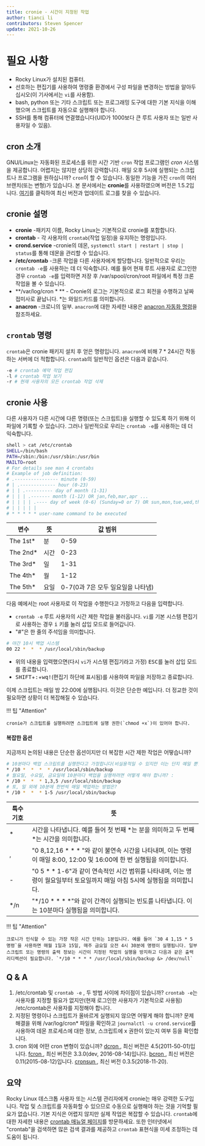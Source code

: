 ```yaml
---
title: cronie - 시간이 지정된 작업
author: tianci li
contributors: Steven Spencer
update: 2021-10-26
---
```


# 필요 사항

* Rocky Linux가 설치된 컴퓨터.
* 선호하는 편집기를 사용하여 명령줄 환경에서 구성 파일을 변경하는 방법을 알아두십시오(이 기사에서는 `vi`를 사용함).
* bash, python 또는 기타 스크립트 또는 프로그래밍 도구에 대한 기본 지식을 이해했으며 스크립트를 자동으로 실행해야 합니다.
* SSH를 통해 컴퓨터에 연결했습니다(UID가 1000보다 큰 루트 사용자 또는 일반 사용자일 수 있음).

## cron 소개

GNU/Linux는 자동화된 프로세스를 위한 시간 기반 `cron` 작업 프로그램인 *cron* 시스템을 제공합니다. 어렵지는 않지만 상당히 강력합니다. 매일 오후 5시에 실행되는 스크립트나 프로그램을 원하십니까? `cron`이 할 수 있습니다. 동일한 기능을 가진 `cron`의 여러 브랜치(또는 변형)가 있습니다. 본 문서에서는 **cronie**를 사용하였으며 버전은 1.5.2입니다. [여기](https://github.com/cronie-crond/cronie)를 클릭하여 최신 버전과 업데이트 로그를 찾을 수 있습니다.

## cronie 설명

*  **cronie** -패키지 이름, Rocky Linux는 기본적으로 cronie를 포함합니다.
*  **crontab** - 각 사용자의 `crontab`(작업 일정)을 유지하는 명령입니다.
*  **crond.service** -cronie의 데몬, `systemctl start | restart | stop | status`를 통해 데몬을 관리할 수 있습니다.
*  **/etc/crontab** -크론 작업을 다른 사용자에게 할당합니다. 일반적으로 우리는 `crontab -e`를 사용하는 데 더 익숙합니다. 예를 들어 현재 루트 사용자로 로그인한 경우 `crontab -e`를 입력하면 저장 후 /var/spool/cron/root 파일에서 특정 크론 작업을 볼 수 있습니다.
*  **/var/log/cron \* ** - Cronie의 로그는 기본적으로 로그 회전을 수행하고 날짜 접미사로 끝납니다. \*는 와일드카드를 의미합니다.
*  **anacron** -크로니의 일부. `anacron`에 대한 자세한 내용은 [anacron 자동화 명령](anacron.md)을 참조하세요.

## `crontab` 명령

`crontab`은 cronie 패키지 설치 후 얻은 명령입니다. `anacron`에 비해 7 \* 24시간 작동하는 서버에 더 적합합니다. `crontab`의 일반적인 옵션은 다음과 같습니다.

```bash
-e # crontab 예약 작업 편집
-l # crontab 작업 보기
-r # 현재 사용자의 모든 crontab 작업 삭제
```

## cronie 사용

다른 사용자가 다른 시간에 다른 명령(또는 스크립트)을 실행할 수 있도록 하기 위해 이 파일에 기록할 수 있습니다. 그러나 일반적으로 우리는 `crontab -e`를 사용하는 데 더 익숙합니다.

```bash
shell > cat /etc/crontab
SHELL=/bin/bash
PATH=/sbin:/bin:/usr/sbin:/usr/bin
MAILTO=root
# For details see man 4 crontabs
# Example of job definition:
# .---------------- minute (0-59)
# | .------------- hour (0-23)
# | | .---------- day of month (1-31)
# | | | .------- month (1-12) OR jan,feb,mar,apr ...
# | | | | .---- day of week (0-6) (Sunday=0 or 7) OR sun,mon,tue,wed,thu,fri,sat
# | | | | |
# * * * * * user-name command to be executed
```

| 변수          | 뜻  | 값 범위                   |
| ----------- | -- | ---------------------- |
| The 1st\* | 분  | 0-59                   |
| The 2nd\* | 시간 | 0-23                   |
| The 3rd\* | 일  | 1-31                   |
| The 4th\* | 월  | 1-12                   |
| The 5th\* | 요일 | 0-7(0과 7은 모두 일요일을 나타냄) |

다음 예에서는 root 사용자로 이 작업을 수행한다고 가정하고 다음을 입력합니다.

* `crontab -e` 루트 사용자의 시간 제한 작업을 불러옵니다. `vi`를 기본 시스템 편집기로 사용하는 경우 <kbd>i</kbd> 키를 눌러 삽입 모드로 들어갑니다.
* "#"은 한 줄의 주석임을 의미합니다.

```bash
# 야간 10시 백업 시스템
00 22 *  *  * /usr/local/sbin/backup
```

* 위의 내용을 입력했으면(다시 `vi`가 시스템 편집기라고 가정) <kbd>ESC</kbd>를 눌러 삽입 모드를 종료합니다.
* <kbd>SHIFT</kbd>+<kbd>:</kbd>+<kbd>wq!</kbd>(편집기 하단에 표시됨)를 사용하여 파일을 저장하고 종료합니다.

이제 스크립트는 매일 밤 22:00에 실행됩니다. 이것은 단순한 예입니다. 더 정교한 것이 필요하면 상황이 더 복잡해질 수 있습니다.

!!! 팁 "Attention"

    cronie가 스크립트를 실행하려면 스크립트에 실행 권한(`chmod +x`)이 있어야 합니다.

#### 복잡한 옵션

지금까지 논의된 내용은 단순한 옵션이지만 더 복잡한 시간 제한 작업은 어떻습니까?

```bash
# 10분마다 백업 스크립트를 실행한다고 가정합니다(비실용적일 수 있지만 이는 단지 예일 뿐입니다!) 하루 종일. 이를 위해 다음과 같이 작성됩니다:
* /10 *  *  *  * /usr/local/sbin/backup
# 월요일, 수요일, 금요일에 10분마다 백업을 실행하려면 어떻게 해야 합니까? :
* /10 *  *  * 1,3,5 /usr/local/sbin/backup
# 토, 일 외에 10분에 한번씩 매일 백업하는 방법은?
* /10 *  *  * 1-5 /usr/local/sbin/backup
```

| 특수 기호 | 뜻                                                                                     |
| ----- | ------------------------------------------------------------------------------------- |
| *     | 시간을 나타냅니다. 예를 들어 첫 번째 *는 분을 의미하고 두 번째 *는 시간을 의미합니다.                                 |
| ,     | "0 8,12,16 * * * "와 같이 불연속 시간을 나타내며, 이는 명령이 매일 8:00, 12:00 및 16:00에 한 번 실행됨을 의미합니다. |
| -     | "0 5 * * 1-6"과 같이 연속적인 시간 범위를 나타내며, 이는 명령이 월요일부터 토요일까지 매일 아침 5시에 실행됨을 의미합니다.        |
| */n   | "*/10 * * * *"와 같이 간격이 실행되는 빈도를 나타냅니다. 이는 10분마다 실행됨을 의미합니다.                       |

!!! 팁 "Attention"

    크로니가 인식할 수 있는 가장 작은 시간 단위는 1분입니다. 예를 들어 `30 4 1,15 * 5 명령`을 사용하면 매월 1일과 15일, 매주 금요일 오전 4시 30분에 명령이 실행됩니다. 일부 스크립트 또는 명령의 출력 정보는 시간이 지정된 작업의 실행을 방지하고 다음과 같은 출력 리디렉션이 필요합니다. `*/10 * * * * /usr/local/sbin/backup &> /dev/null`

## Q & A

1. /etc/crontab 및 `crontab -e` , 두 방법 사이에 차이점이 있습니까? `crontab -e`는 사용자를 지정할 필요가 없지만(현재 로그인한 사용자가 기본적으로 사용됨) /etc/crontab은 사용자를 지정해야 합니다.
2. 지정된 명령이나 스크립트가 올바르게 실행되지 않으면 어떻게 해야 합니까? 문제 해결을 위해 /var/log/cron* 파일을 확인하고 `journalctl -u crond.service`를 사용하여 데몬 프로세스에 대한 정보, 스크립트에 x 권한이 있는지 여부 등을 확인합니다.
3. cron 외에 어떤 cron 변형이 있습니까? [ dcron ](http://www.jimpryor.net/linux/dcron.html), 최신 버전은 4.5(2011-50-01)입니다. [ fcron ](http://fcron.free.fr/), 최신 버전은 3.3.0(dev, 2016-08-14)입니다. [ bcron ](http://untroubled.org/bcron/), 최신 버전은 0.11(2015-08-12)입니다. [ cronsun ](https://github.com/shunfei/cronsun), 최신 버전 0.3.5(2018-11-20).

## 요약

Rocky Linux 데스크톱 사용자 또는 시스템 관리자에게 cronie는 매우 강력한 도구입니다. 작업 및 스크립트를 자동화할 수 있으므로 수동으로 실행해야 하는 것을 기억할 필요가 없습니다. 기본 지식은 어렵지 않지만 실제 작업은 복잡할 수 있습니다. `crontab`에 대한 자세한 내용은 [crontab 매뉴얼 페이지](https://man7.org/linux/man-pages/man5/crontab.5.html)를 방문하세요. 또한 인터넷에서 "crontab"을 검색하면 많은 검색 결과를 제공하고 `crontab` 표현식을 미세 조정하는 데 도움이 됩니다.
